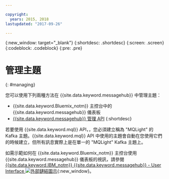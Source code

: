 ```yaml
---

copyright:
  years: 2015, 2018
lastupdated: "2017-09-26"

---
```


{:new_window: target="_blank"}
{:shortdesc: .shortdesc}
{:screen: .screen}
{:codeblock: .codeblock}
{:pre: .pre}

# 管理主題
{: #managing}

您可以使用下列兩種方法在 {{site.data.keyword.messagehub}} 中管理主題：

* {{site.data.keyword.Bluemix_notm}} 主控台中的 {{site.data.keyword.messagehub}} 儀表板
* [{{site.data.keyword.messagehub}} 管理 API](/docs/services/MessageHub/messagehub037.html)
{:shortdesc}

若要使用 {{site.data.keyword.mql}} API，，您必須建立稱為 "MQLight" 的 Kafka 主題。{{site.data.keyword.mql}} API 中使用的主題會自動在您使用它們的時候建立，但所有訊息實際上是在單一的 "MQLight" Kafka 主題上。

如需示範如何在 {{site.data.keyword.Bluemix_notm}} 主控台使用 {{site.data.keyword.messagehub}} 儀表板的視訊，請參閱 [{{site.data.keyword.IBM_notm}} {{site.data.keyword.messagehub}} - User Interface ![外部鏈結圖示](../../icons/launch-glyph.svg "外部鏈結圖示")](https://www.youtube.com/watch?v=lZulxqv_rHc){:new_window}。
